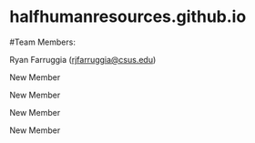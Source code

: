 # halfhumanresources.github.io

#Team Members:

Ryan Farruggia (rjfarruggia@csus.edu)

New Member

New Member

New Member

New Member
